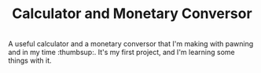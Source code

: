 <h1 align="center">Calculator and Monetary Conversor</h1>
<br>
 A useful calculator and a monetary conversor that I'm making with pawning and in my time :thumbsup:. It's my first project, and I'm learning some things with it.
